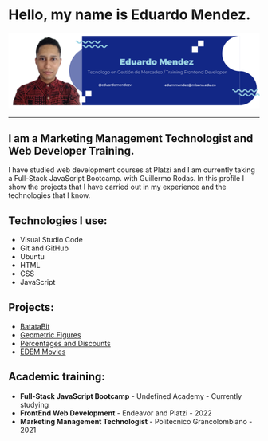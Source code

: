 [//]:# (https://github.com/edmedev/)

# Hello, my name is Eduardo Mendez.

![profile image](https://raw.githubusercontent.com/edmedev/edmedev/main/banner-profile.png)
_______

## I am a Marketing Management Technologist and Web Developer Training.

I have studied web development courses at Platzi and I am currently taking a Full-Stack JavaScript Bootcamp. with Guillermo Rodas. In this profile I show the projects that I have carried out in my experience and the technologies that I know.


## Technologies I use:

- Visual Studio Code
- Git and GitHub
- Ubuntu
- HTML
- CSS
- JavaScript


## Projects:

- [BatataBit](https://edmedev.github.io/batatabit/)
- [Geometric Figures](https://edmedev.github.io/figuras-geometricas/)
- [Percentages and Discounts](https://edmedev.github.io/percentages-and-discounts/)
- [EDEM Movies](https://edmedev.github.io/edme-movies/)


## Academic training:

- **Full-Stack JavaScript Bootcamp** - Undefined Academy - Currently studying
- **FrontEnd Web Development** - Endeavor and Platzi - 2022
- **Marketing Management Technologist** - Politecnico Grancolombiano - 2021
